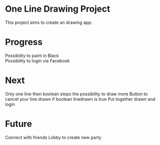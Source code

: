 # One Line Drawing Project

This project aims to create an drawing app.

# Progress 
Possibility to paint in Black<br/>
Possibility to login via Facebook

# Next 
Only one line then boolean stops the possibility to draw more
Button to cancel your line drawn if boolean linedrawn is true
Put together drawn and login

# Future
Connect with friends
Lobby to create new party
